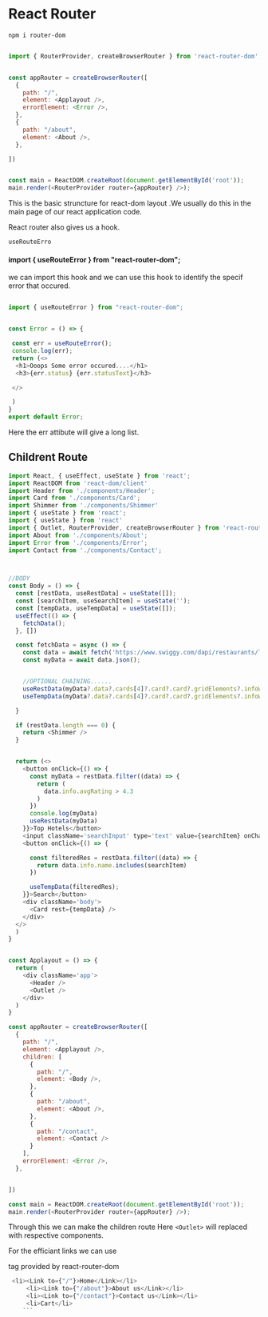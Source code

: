 
# React Router

`npm i router-dom`



```javascript

import { RouterProvider, createBrowserRouter } from 'react-router-dom';


const appRouter = createBrowserRouter([
  {
    path: "/",
    element: <Applayout />,
    errorElement: <Error />,
  },
  {
    path: "/about",
    element: <About />,
  },

])


const main = ReactDOM.createRoot(document.getElementById('root'));
main.render(<RouterProvider router={appRouter} />);

```

This is the basic struncture for react-dom layout .We usually do this in the main page of our react application code.


React router also gives us a hook.

`useRouteErro`

#### import { useRouteError } from "react-router-dom";
we can import this hook and we can use this hook to identify the specif error that occured.

```javascript

import { useRouteError } from "react-router-dom";


const Error = () => {

 const err = useRouteError();
 console.log(err);
 return (<>
  <h1>Ooops Some error occured....</h1>
  <h3>{err.status} {err.statusText}</h3>

 </>

 )
}
export default Error;
```

Here the err attibute will give a long list.





## Childrent Route

```javascript
import React, { useEffect, useState } from 'react';
import ReactDOM from 'react-dom/client'
import Header from './components/Header';
import Card from './components/Card';
import Shimmer from './components/Shimmer'
import { useState } from 'react';
import { useState } from 'react'
import { Outlet, RouterProvider, createBrowserRouter } from 'react-router-dom';
import About from './components/About';
import Error from './components/Error';
import Contact from './components/Contact';



//BODY
const Body = () => {
  const [restData, useRestData] = useState([]);
  const [searchItem, useSearchItem] = useState('');
  const [tempData, useTempData] = useState([]);
  useEffect(() => {
    fetchData();
  }, [])

  const fetchData = async () => {
    const data = await fetch('https://www.swiggy.com/dapi/restaurants/list/v5?lat=9.91850&lng=76.25580&is-seo-homepage-enabled=true&page_type=DESKTOP_WEB_LISTING');
    const myData = await data.json();


    //OPTIONAL CHAINING......
    useRestData(myData?.data?.cards[4]?.card?.card?.gridElements?.infoWithStyle?.restaurants);
    useTempData(myData?.data?.cards[4]?.card?.card?.gridElements?.infoWithStyle?.restaurants)

  }

  if (restData.length === 0) {
    return <Shimmer />
  }


  return (<>
    <button onClick={() => {
      const myData = restData.filter((data) => {
        return (
          data.info.avgRating > 4.3
        )
      })
      console.log(myData)
      useRestData(myData)
    }}>Top Hotels</button>
    <input className='searchInput' type='text' value={searchItem} onChange={(e) => useSearchItem(e.target.value)} />
    <button onClick={() => {

      const filteredRes = restData.filter((data) => {
        return data.info.name.includes(searchItem)
      })

      useTempData(filteredRes);
    }}>Search</button>
    <div className='body'>
      <Card rest={tempData} />
    </div>
  </>
  )
}


const Applayout = () => {
  return (
    <div className='app'>
      <Header />
      <Outlet />
    </div>
  )
}

const appRouter = createBrowserRouter([
  {
    path: "/",
    element: <Applayout />,
    children: [
      {
        path: "/",
        element: <Body />,
      },
      {
        path: "/about",
        element: <About />,
      },
      {
        path: "/contact",
        element: <Contact />
      }
    ],
    errorElement: <Error />,
  },


])

const main = ReactDOM.createRoot(document.getElementById('root'));
main.render(<RouterProvider router={appRouter} />);


```
Through this we can make the children route 
Here `<Outlet>` will replaced with respective components.

For the efficiant links we can use 
<Link> tag provided by react-router-dom



```javascript
 <li><Link to={"/"}>Home</Link></li>
     <li><Link to={"/about"}>About us</Link></li>
     <li><Link to={"/contact"}>Contact us</Link></li>
     <li>Cart</li>
    ```

    


